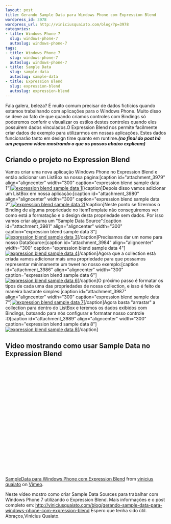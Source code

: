 ```yaml
--- 
layout: post
title: Gerando Sample Data para Windows Phone com Expression Blend
wordpress_id: 3978
wordpress_url: http://viniciusquaiato.com/blog/?p=3978
categories: 
- title: Windows Phone 7
  slug: windows-phone-7
  autoslug: windows-phone-7
tags: 
- title: Windows Phone 7
  slug: windows-phone-7
  autoslug: windows-phone-7
- title: Sample Data
  slug: sample-data
  autoslug: sample-data
- title: Expression Blend
  slug: expression-blend
  autoslug: expression-blend
---
```

Fala galera, beleza? É muito comum precisar de dados fictícios quando estamos trabalhando com aplicações para o Windows Phone. Muito disso se deve ao fato de que quando criamos controles com Bindings só poderemos conferir e visualizar os estilos destes controles quando eles possuírem dados vinculados.O Expression Blend nos permite facilmente criar dados de exemplo para utilizarmos em nossas aplicações. Estes dados funcionarão tanto em design time quanto em runtime.**_(no final do post há um pequeno vídeo mostrando o que os passos abaixo explicam)_**

## Criando o projeto no Expression Blend
Vamos criar uma nova aplicação Windows Phone no Expression Blend e então adicionar um ListBox na nossa página:[caption id="attachment_3979" align="aligncenter" width="300" caption="expression blend sample data 1"][![expression blend sample data 1](http://viniciusquaiato.com/blog/wp-content/uploads/2011/08/expression-blend-sample-data-1-300x255.png "expression blend sample data 1")](http://viniciusquaiato.com/blog/wp-content/uploads/2011/08/expression-blend-sample-data-1.png)[/caption]Depois disso vamos adicionar um ListBox em nossa aplicação:[caption id="attachment_3980" align="aligncenter" width="300" caption="expression blend sample data 2"][![expression blend sample data 2](http://viniciusquaiato.com/blog/wp-content/uploads/2011/08/expression-blend-sample-data-2-300x177.png "expression blend sample data 2")](http://viniciusquaiato.com/blog/wp-content/uploads/2011/08/expression-blend-sample-data-2.png)[/caption]Neste ponto se fizermos o Binding de alguma propriedade no ItemTemplate não conseguiremos ver como está a formatação e o design desta propriedade sem dados. Por isso vamos criar alguma um "Sample Data Source":[caption id="attachment_3981" align="aligncenter" width="300" caption="expression blend sample data 3"][![expression blend sample data 3](http://viniciusquaiato.com/blog/wp-content/uploads/2011/08/expression-blend-sample-data-3-300x231.png "expression blend sample data 3")](http://viniciusquaiato.com/blog/wp-content/uploads/2011/08/expression-blend-sample-data-3.png)[/caption]Precisamos dar um nome para nosso DataSource:[caption id="attachment_3984" align="aligncenter" width="300" caption="expression blend sample data 4"][![expression blend sample data 4](http://viniciusquaiato.com/blog/wp-content/uploads/2011/08/expression-blend-sample-data-4-300x145.png "expression blend sample data 4")](http://viniciusquaiato.com/blog/wp-content/uploads/2011/08/expression-blend-sample-data-4.png)[/caption]Agora que a collection está criada vamos adicionar mais uma propriedade para que possamos representar minimamente um tweet no nosso exemplo:[caption id="attachment_3986" align="aligncenter" width="300" caption="expression blend sample data 6"][![expression blend sample data 6](http://viniciusquaiato.com/blog/wp-content/uploads/2011/08/expression-blend-sample-data-6-300x236.png "expression blend sample data 6")](http://viniciusquaiato.com/blog/wp-content/uploads/2011/08/expression-blend-sample-data-6.png)[/caption]O próximo passo é formatar os tipos de cada uma das propriedades de nossa collection, e isso é feito de maneira bastante simples:[caption id="attachment_3987" align="aligncenter" width="300" caption="expression blend sample data 7"][![expression blend sample data 7](http://viniciusquaiato.com/blog/wp-content/uploads/2011/08/expression-blend-sample-data-7-300x178.png "expression blend sample data 7")](http://viniciusquaiato.com/blog/wp-content/uploads/2011/08/expression-blend-sample-data-7.png)[/caption]Agora basta "arrastar" a collection para dentro do ListBox e teremos os dados exibidos com Bindings, batsando para nós configurar e formatar nosso controle :D[caption id="attachment_3989" align="aligncenter" width="300" caption="expression blend sample data 8"][![expression blend sample data 8](http://viniciusquaiato.com/blog/wp-content/uploads/2011/08/expression-blend-sample-data-8-300x227.png "expression blend sample data 8")](http://viniciusquaiato.com/blog/wp-content/uploads/2011/08/expression-blend-sample-data-8.png)[/caption]

## Vídeo mostrando como usar Sample Data no Expression Blend
<object width="601" height="353"><param name="allowfullscreen" value="true" /><param name="allowscriptaccess" value="always" /><param name="movie" value="http://vimeo.com/moogaloop.swf?clip_id=27471960&amp;server=vimeo.com&amp;show_title=0&amp;show_byline=0&amp;show_portrait=0&amp;color=00adef&amp;fullscreen=1&amp;autoplay=0&amp;loop=0" /><embed src="http://vimeo.com/moogaloop.swf?clip_id=27471960&amp;server=vimeo.com&amp;show_title=0&amp;show_byline=0&amp;show_portrait=0&amp;color=00adef&amp;fullscreen=1&amp;autoplay=0&amp;loop=0" type="application/x-shockwave-flash" allowfullscreen="true" allowscriptaccess="always" width="601" height="353"></embed></object>
[SampleData para Windows Phone com Expression Blend](http://vimeo.com/27471960) from [vinicius quaiato](http://vimeo.com/user2557055) on [Vimeo](http://vimeo.com).

Neste vídeo mostro como criar Sample Data Sources para trabalhar com Windows Phone 7 utilizando o Expression Blend. Mais informações e o post completo em: http://viniciusquaiato.com/blog/gerando-sample-data-para-windows-phone-com-expression-blend
Espero que tenha sido útil. Abraços,Vinicius Quaiato.
